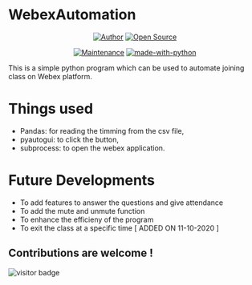 # WebexAutomation


<p align="center">
<a href="https://github.com/JasonJerry"><img title="Author" src="https://img.shields.io/badge/Author-Jason Jerry-red.svg?style=for-the-badge&logo=github"></a>
<a href="#"><img title="Open Source" src="https://img.shields.io/badge/Open%20Source-%E2%9D%A4-green?style=for-the-badge"></a>
</p>
<p align="center">
</p>
<p align="center">
  <a href="https://GitHub.com/Naereen/StrapDown.js/graphs/commit-activity"><img src="https://img.shields.io/badge/Maintained%3F-yes-green.svg" alt="Maintenance"></a>
  <a href="https://www.python.org/"><img src="https://img.shields.io/badge/Made%20with-Python-1f425f.svg" alt="made-with-python"></a>
</p>
This is a simple python program which can be used to automate joining class on Webex platform.

# Things used

- Pandas: for reading the timming from the csv file,
- pyautogui: to click the button,
- subprocess: to open the webex application.

# Future Developments

- To add features to answer the questions and give attendance
- To add the mute and unmute function
- To enhance the efficieny of the program
- To exit the class at a specific time [ ADDED ON 11-10-2020 ]

## Contributions are welcome !
<p>
<img src="https://visitor-badge.laobi.icu/badge?page_id=JasonJerry.WebexAutomation" alt="visitor badge"/>
</p>
